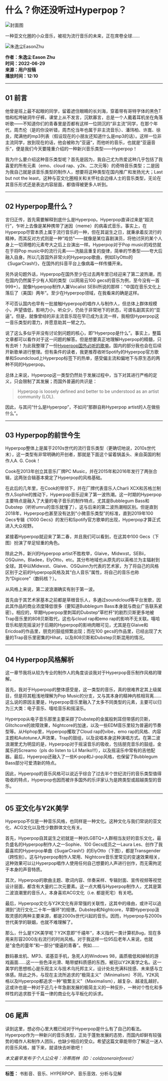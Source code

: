 # 什么？你还没听过Hyperpop？

![封面图](https://image.gcores.com/9fb8812e-c753-49b3-8f8b-f3d6ec368789.jpeg?x-oss-process=image/resize,limit_1,m_lfit,w_2000,h_2000/quality,q_90/format,webp)

一种亚文化圈的小众音乐，被视为流行音乐的未来，正在席卷全球……

![朱逸尘EasonZhu](https://image.gcores.com/8580b5fe70ecab30e2acf57191814eb1-200-200.jpg?x-oss-process=image/resize,limit_1,m_fill,w_44,h_44/quality,q_90/format,webp/bright,-8)

**作者：朱逸尘 Eason Zhu**  
**时间：2022-06-29**  
**来源：用户投稿**  
**播放时间：12:10**  

---

## 01 前言

他曾是班上最不起眼的同学，留着遮住眼睛的长刘海，穿着带有哥特字体的黑色T恤和松垮破洞牛仔裤，课堂上从不发言，沉默寡言，总是一个人戴着耳机坐在角落听歌——不知道你们的青春里是否都有这样一位阴沉的“非主流”同学，在那个年代，周杰伦（是的你没听错，周杰伦当年也属于非主流音乐）、潘玮柏、许嵩、徐良，爬满他的mp3列表（假设现在的小朋友还知道什么是mp3的话）。这样一位非主流同学，放到现在的话，他会被称为”亚逼“，而他听的音乐，也就是”亚逼音乐“，便是我们今天要隆重介绍的一种新兴音乐类型——Hyperpop！

我为什么要介绍这种音乐类型呢？首先是因为，我自己尤为热爱这种几乎包括了我喜爱的所有元素（emo、cloud rap、y2k、二次元等）的奇特音乐类型；二是因为我自己就是该音乐类型的制作人，想要将这种类型在国内推广和发扬光大；Last but not the least，这种与亚文化圈相关和关怀社会边缘人士的音乐类型，无论在其音乐形式还是表达内容层面，都值得被更多人听到。

---

## 02 Hyperpop是什么？

言归正传，首先需要解释到底什么是Hyperpop。Hyperpop直译过来是“超流行”，乍听上去像是某种携带了迷因（meme）的病毒式音乐，事实上，在Hyperpop尽管本质上属于流行音乐的一种，但在其诞生之日，就秉承着反流行的精神，而其反对方式则是一种“戏仿”——就像是某位喜剧演员，将他讨厌的某个人身上一切滑稽的元素夸大之后上台演出一样。Hyperpop对于Pop music的戏仿就在于将Pop music中的流行元素——洗脑且重复的旋律，简单的节奏型——夸大后融入自身。所以几首国外非常火的Hyperpop歌曲，例如ElyOtto的《SugarCrash!》，在国外的抖音平台上像病毒一样传播开来。

另外说句题外话，Hyperpop在国外至少在过去两年里已经迎来了第二波热潮，而在国内仍然属于少有人知的类型（以网易云100 gecs的音乐为例，至今没有一首999+）。就像Hyperpop制作人兼Vocalist SEBii所说的那样：“中国在音乐文化上落后了（美国）两年”。至少在Hyperpop领域，在我看来的确是这样。

不可否认国内也早有一批接触Hyperpop的唱作人与制作人，但总体上群体规模小，声望值低，影响力小，听众少，仍处于非常地下的状态，可谓名副其实的“亚逼”。但是，就像曾经的非主流音乐现在早已成为主流一样，我相信Hyperpop这一音乐类型的潜力，并愿意助其一臂之力。

说了这么多似乎并没有讨论到问题的核心，即“Hyperpop是什么”。事实上，整篇文章都可以看作对于这一问题的解答。但是想要真正地理解Hyperpop的精髓，只有去听！为此我整理了一份[Hyperpop国外必听的歌单](https://www.gcores.com/link?target=https%3A%2F%2Fmusic.163.com%2F%23%2Fplaylist%3Fid%3D7498995394)。国内的部分我也会在后续开新歌单进行整理。但有条件的读者，我更推荐收听Spotify的Hyperpop官方歌单和Soundcloud上Hyperpop标签下的热单，感受偏主流和偏地下与原生态的两种不同的Hyperpop。

总体上来说，Hyperpop这一类型仍然处于发展过程中，当下对其进行严格的定义，只会限制了其发展；而国外普遍的共识是：

> Hyperpop is loosely defined and better to be understood as an artist community (LOL).

因此，与其问“什么是Hyperpop”，不如问“那群自称Hyperpop artist的人在做些什么”。

---

## 03 Hyperpop的前世今生

Hyperpop整体上是属于2010s世代的流行音乐类型（更确切地说，2010s世代末），这一类型有非常明确的开创者，那就是下面这个留着锅盖头、来自英国的制作人A. G. Cook！

Cook在2013年创立其音乐厂牌PC Music，并在2015年和2016年发行了两张合辑，这两张合辑基本奠定了Hyperpop的风格基础。

在此后的几年里，在Cook的带领下，并在厂牌代表音乐人Charli XCX和苏格兰制作人Sophie的推动下，Hyperpop音乐迎来了第一波热潮。这一时期的Hyperpop主要特点是融入了大量的电子音乐的制作特点，尤其是Bubblegum Bass和Dubstep（听听umru的音乐就懂了），这与后来的第二波热潮相区别。但是直到2018年，Hyperpop也甚至没有达到“小微音乐类型”的标准，直到2019年100 Gecs专辑《1000 Gecs》的发行和Spotify官方歌单的出现，Hyperpop才算正式进入大众视野。

紧接着Hyperpop就迎来了第二春，并且我们可以看到，在这其中100 Gecs（下图）扮演了举足轻重的角色。

除此之外，新兴的Hyperpop artist不胜枚举，Glaive，Midwxst，SEBii，OSQuinn，Bladee，ElyOtto，etc。其分布地域也从原先的以英格兰为主辐射到全球。其中以Midwxst、Glaive、OSQuinn为代表的艺术家，为了将自己的风格区别于之前的Hyperpop风格及其“白人音乐”属性，将自己的音乐也称为“Digicore”（数码核？）。

从风格上来说，第二波浪潮确实有别于第一波。

首先由于其艺术家基本之前都是草根音乐人，多通过soundcloud等平台发歌，因此其作品的商业浓度降低很多（要知道Bubblegum Bass本身就与商业广告联系紧密）。相应的，早期Hyperpop里刺耳的Dubstep“草栏杆”的剧烈贝斯更多地被Trap音乐里的808贝斯取代，这也与cloud rap和emo rap的影响不无关联。嘻哈音乐和朋克摇滚对于后期的Hyperpop的影响肉眼可见，尤其是在Glaive和Ericdoa的作品里，朋克的鼓组频繁出现；而在100 gecs的作品里，已经出现了大量的Trap音乐里密集的Hihat，以及808贝斯和Dubstep贝斯混用的情况。

---

## 04 Hyperpop风格解析

这一章节我将从较为专业的制作人的角度谈谈我对于Hyperpop音乐制作风格的理解。

首先，我对于Hyperpop的整体感受是，这一类型的音乐，真的很难界定其上级属目，但是将其粗浅地理解为Pop Music的分支，又与其本身的精神内核相背离……这么说的原因主要是，Hyperpop音乐里融入了太多不同类型的元素，主要可以归为三大类：电子音乐、嘻哈音乐和摇滚乐。

Hyperpop从电子音乐那里主要采撷了Dubstep的金属般刺耳但带感的贝斯，Glitchcore的故障效果，Nightcore的加速，以及一些EDM音乐里较为普遍的节奏型等。从Hiphop里，Hyperpop攫取了Cloud rap的vibe，emo rap的风格、内容主题和Autotune人声效果，Trap的鼓组，以及说唱本身这种演唱方式。在第二波浪潮里尤为明显的是，Hyperpop对于摇滚音乐的吸收，包括朋克音乐的鼓组，金属乐的Screamo（pls do listen to Lil Mariko!!!），以及摇滚乐中常有的吉他配器。最后，Hyperpop还融入了一些K-pop和J-pop风格，也保留了Bubblegum Bass部分可爱清新的特点。

因此，Hyperpop的音乐风格可以说近乎综合了过去半个世纪流行的音乐类型值得吸收的特点，Hyperpop也因而被许多国外的乐评家认为是跨类型或超越类型的音乐。

---

## 05 亚文化与Y2K美学

Hyperpop不仅是一种音乐风格，也同样是一种文化。这种文化与我们常说的亚文化、ACG文化以及性少数群体文化有关。

首先，Hyperpop自其诞生之初就是一种对LGBTQ+人群相当友好的音乐文化，最负盛名的Hyperpop制作人之一Sophie、100 Gecs成员之一Laura Les、创作了我最喜欢的Hyperpop单曲《SugarCrash!》的ElyOtto（下图），都是Transgender（跨性别）。这与Hyperpop制作人常用、Nightcore音乐里常见的变速效果相关，这种效果可以让Hyperpop唱作人使用任何自己想要的人声进行创作，而无需拘泥于本身的声音特质。

其次，Hyperpop的歌曲主题、歌词内容、伴奏采样、专辑封面、宣传视频等视觉设计层面，都含有大量的二次元要素。这一点大概与Hyperpop制作人，尤其是第二波浪潮里的音乐人，本身喜欢ACG文化（i.e. 都是死宅）有关吧。

最后，Hyperpop文化与Y2K文化有非常强的关联性，这其中的缘由，或许可以追溯到“流行文化二十年一循环”的规律。Dubstep和Nightcore，早期Hyperpop汲取灵感的两种主要来源，都是2000s世代兴起的音乐。因而，Hyperpop与2000s世代美学的联姻，也就不难理解了。

那么，什么是Y2K美学呢？Y2K意即”千禧年“，本义指代一类计算机Bug，现在多用来形容2000左右流行的时尚风格。对于我这样一位95后老年人来说，也就是”金色的童年“和一部分“傻逼的青春”。例如……

数码暴龙机、MP3、诺基亚手机，急死人的Windows 98，画质极低和掉帧的游戏画面……这一一些色泽光滑、略带塑料质感的东西，被冠以Y2K美学之名。这一美学的思想核心是乐观主义与技术乌托邦主义，设计处处充满科技感、未来感与立体感。除此之外，与现在主流所追求的“极简主义”（Minimalism）不同，Y2K风格以及Hyperpop都追求一种“极繁主义”（Maximalism），越复杂、越凌乱越好。这或许也是一种对于近几十年急剧发展的极简主义的一种反扑，一种对个性化和多样性的追求胜于千篇一律的商业化与平板化的诉求。

---

## 06 尾声

读到这里，想必你心里大概已经对于Hyperpop是什么有了自己的看法。Hyperpop作为一种新兴的音乐类型，正处于蓬勃发展的态势，而国内却鲜有较强势的唱作人和制作人团队，也缺少相应的受众。希望这篇文章能带你了解这一迷人的音乐风格，接下来，就请快去听歌吧！

*本文最早发布于个人公众号：冷帯雨林（ID：coldzonerainforest）*

---

**标签：** 书影音、音乐、HYPERPOP、音乐音效、分析与见解